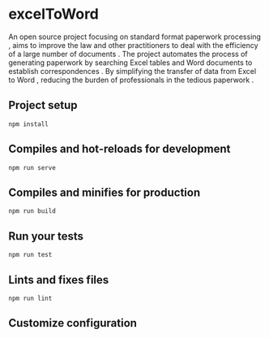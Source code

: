 # excelToWord
An open source project focusing on standard format paperwork processing , aims to improve the law and other practitioners to deal with the efficiency of a large number of documents . The project automates the process of generating paperwork by searching Excel tables and Word documents to establish correspondences . By simplifying the transfer of data from Excel to Word , reducing the burden of professionals in the tedious paperwork .

## Project setup
```
npm install
```

## Compiles and hot-reloads for development
```
npm run serve
```

## Compiles and minifies for production
```
npm run build
```

## Run your tests
```
npm run test
```

## Lints and fixes files
```
npm run lint
```

## Customize configuration
